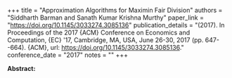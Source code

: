 +++
title = "Approximation Algorithms for Maximin Fair Division"
authors = "Siddharth Barman and Sanath Kumar Krishna Murthy"
paper_link = "https://doi.org/10.1145/3033274.3085136"
publication_details = "(2017). In Proceedings of the 2017 {ACM} Conference on Economics and Computation, {EC} '17, Cambridge, MA, USA, June 26-30, 2017 (pp. 647--664). {ACM}, url: <a href='https://doi.org/10.1145/3033274.3085136' target='_blank'>https://doi.org/10.1145/3033274.3085136</a>."
conference_date = "2017"
notes = ""
+++

<b>Abstract:</b>
